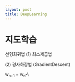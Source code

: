```yaml
---
layout: post
title: DeepLearning
---
```


# 지도학습 #

선형회귀법
(1) 최소제곱법

(2) 경사하강법 (GradientDescent)


w<sub>n+1</sub> = w<sub>n</sub>-\
